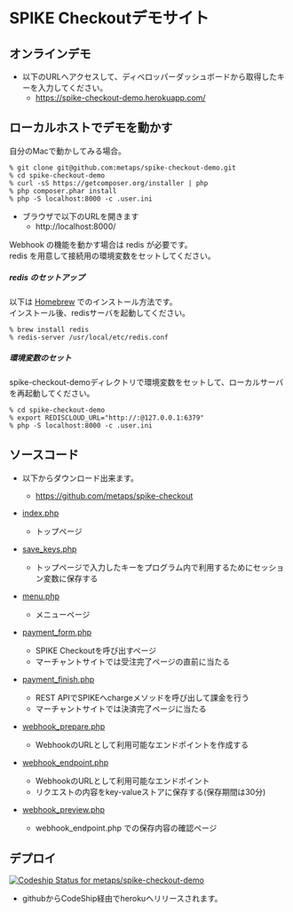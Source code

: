 SPIKE Checkoutデモサイト
====


オンラインデモ
----
- 以下のURLへアクセスして、ディベロッパーダッシュボードから取得したキーを入力してください。
  - https://spike-checkout-demo.herokuapp.com/


ローカルホストでデモを動かす
----

自分のMacで動かしてみる場合。

```
% git clone git@github.com:metaps/spike-checkout-demo.git
% cd spike-checkout-demo
% curl -sS https://getcomposer.org/installer | php
% php composer.phar install
% php -S localhost:8000 -c .user.ini
```


- ブラウザで以下のURLを開きます
  - http://localhost:8000/


Webhook の機能を動かす場合は redis が必要です。  
redis を用意して接続用の環境変数をセットしてください。

##### redis のセットアップ
以下は [Homebrew](http://brew.sh/) でのインストール方法です。  
インストール後、redisサーバを起動してください。

```
% brew install redis
% redis-server /usr/local/etc/redis.conf
```

##### 環境変数のセット
spike-checkout-demoディレクトリで環境変数をセットして、ローカルサーバを再起動してください。

```
% cd spike-checkout-demo
% export REDISCLOUD_URL="http://:@127.0.0.1:6379"
% php -S localhost:8000 -c .user.ini
```


ソースコード
----

- 以下からダウンロード出来ます。
  - https://github.com/metaps/spike-checkout


- [index.php](index.php)
  - トップページ
- [save_keys.php](save_keys.php)
  - トップページで入力したキーをプログラム内で利用するためにセッション変数に保存する
- [menu.php](menu.php)
  - メニューページ
- [payment_form.php](payment_form.php)
  - SPIKE Checkoutを呼び出すページ
  - マーチャントサイトでは受注完了ページの直前に当たる
- [payment_finish.php](payment_finish.php)
  - REST APIでSPIKEへchargeメソッドを呼び出して課金を行う
  - マーチャントサイトでは決済完了ページに当たる
- [webhook_prepare.php](webhook_prepare.php)
  - WebhookのURLとして利用可能なエンドポイントを作成する
- [webhook_endpoint.php](webhook_endpoint.php)
  - WebhookのURLとして利用可能なエンドポイント
  - リクエストの内容をkey-valueストアに保存する(保存期間は30分)
- [webhook_preview.php](webhook_preview.php)
  - webhook_endpoint.php での保存内容の確認ページ


デプロイ
----
[![Codeship Status for metaps/spike-checkout-demo](https://www.codeship.io/projects/484a93f0-da5b-0131-45a4-6ae09c7da1e0/status)](https://www.codeship.io/projects/24311)

- githubからCodeShip経由でherokuへリリースされます。

